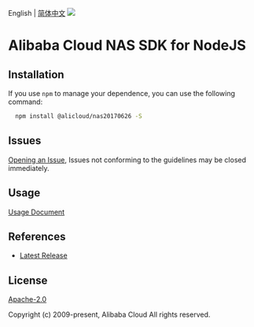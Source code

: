 English | [简体中文](README-CN.md)
![](https://aliyunsdk-pages.alicdn.com/icons/AlibabaCloud.svg)

# Alibaba Cloud NAS SDK for NodeJS

## Installation
If you use `npm` to manage your dependence, you can use the following command:

```sh
  npm install @alicloud/nas20170626 -S
```

## Issues
[Opening an Issue](https://github.com/aliyun/alibabacloud-typescript-sdk/issues/new), Issues not conforming to the guidelines may be closed immediately.

## Usage
[Usage Document](https://github.com/aliyun/alibabacloud-typescript-sdk/blob/master/docs/Usage-EN.md#quick-examples)

## References
* [Latest Release](https://github.com/aliyun/alibabacloud-typescript-sdk/)

## License
[Apache-2.0](http://www.apache.org/licenses/LICENSE-2.0)

Copyright (c) 2009-present, Alibaba Cloud All rights reserved.
